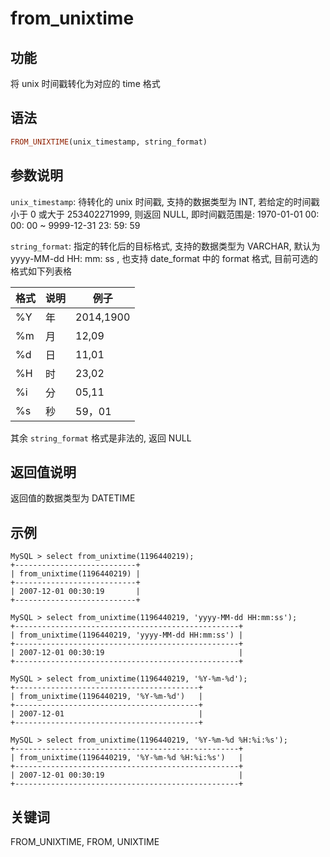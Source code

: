 # from_unixtime

## 功能

将 unix 时间戳转化为对应的 time 格式

## 语法

```Haskell
FROM_UNIXTIME(unix_timestamp, string_format)
```

## 参数说明

`unix_timestamp`: 待转化的 unix 时间戳, 支持的数据类型为 INT, 若给定的时间戳小于 0 或大于 253402271999, 则返回 NULL, 即时间戳范围是: 1970-01-01 00: 00: 00 ~ 9999-12-31 23: 59: 59

`string_format`: 指定的转化后的目标格式, 支持的数据类型为 VARCHAR, 默认为 yyyy-MM-dd HH: mm: ss , 也支持 date_format 中的 format 格式, 目前可选的格式如下列表格

|  格式  |  说明  |  例子  |
| --- | --- | --- |
| %Y | 年 | 2014,1900 |
| %m | 月 | 12,09 |
| %d | 日 | 11,01 |
| %H | 时 | 23,02 |
| %i | 分 | 05,11 |
| %s | 秒 | 59，01 |

其余 `string_format` 格式是非法的, 返回 NULL

## 返回值说明

返回值的数据类型为 DATETIME

## 示例

```plain text
MySQL > select from_unixtime(1196440219);
+---------------------------+
| from_unixtime(1196440219) |
+---------------------------+
| 2007-12-01 00:30:19       |
+---------------------------+

MySQL > select from_unixtime(1196440219, 'yyyy-MM-dd HH:mm:ss');
+--------------------------------------------------+
| from_unixtime(1196440219, 'yyyy-MM-dd HH:mm:ss') |
+--------------------------------------------------+
| 2007-12-01 00:30:19                              |
+--------------------------------------------------+

MySQL > select from_unixtime(1196440219, '%Y-%m-%d');
+-----------------------------------------+
| from_unixtime(1196440219, '%Y-%m-%d')   |
+-----------------------------------------+
| 2007-12-01                              |
+-----------------------------------------+

MySQL > select from_unixtime(1196440219, '%Y-%m-%d %H:%i:%s');
+--------------------------------------------------+
| from_unixtime(1196440219, '%Y-%m-%d %H:%i:%s')   |
+--------------------------------------------------+
| 2007-12-01 00:30:19                              |
+--------------------------------------------------+
```

## 关键词

FROM_UNIXTIME, FROM, UNIXTIME

